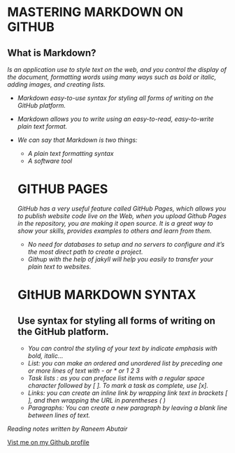 # MASTERING MARKDOWN ON GITHUB

## What is Markdown?
*Is an application use to style text on the web, and you control the display of the document, formatting words using many ways such as bold or italic, adding images, and creating lists.*
* *Markdown easy-to-use syntax for styling all forms of writing on the GitHub platform.*
* *Markdown allows you to write using an easy-to-read, easy-to-write plain text format.*
* *We can say that Markdown is two things:*
  * *A plain text formatting syntax* 
  * *A software tool*
  # GITHUB PAGES
  *GitHub has a very useful feature called GitHub Pages, which allows you to publish website code live on the Web, when you upload Github Pages in the repository, you are making it open source. It is a great way to show your skills, provides examples to others and learn from them.*
  * *No need for databases to setup and no servers to configure and it’s the most direct path to create a project.*
  * *Githup with the help of jakyll will help you easily to transfer your plain text to websites.*

  # GItHUB MARKDOWN SYNTAX
  ## Use syntax for styling all forms of writing on the GitHub platform.
  * *You can control the styling of your text by indicate emphasis with bold, italic...* 
  * *List: you can make an ordered and unordered list by preceding one or more lines of text with - or * or  1 2 3*
  * *Task lists : as you can preface list items with a regular space character followed by [ ]. To mark a task as complete, use [x].*
  * *Links: you can create an inline link by wrapping link text in brackets [ ], and then wrapping the URL in parentheses ( )*
  * *Paragraphs: You can create a new paragraph by leaving a blank line between lines of text.*

*Reading notes written by Raneem Abutair* 

[Vist me on my Github profile](https://github.com/Raneemabutair/Reading-Notes)
